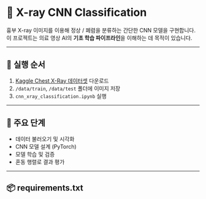 # 🩻 X-ray CNN Classification
흉부 X-ray 이미지를 이용해 정상 / 폐렴을 분류하는 간단한 CNN 모델을 구현합니다.  
이 프로젝트는 의료 영상 AI의 **기초 학습 파이프라인**을 이해하는 데 목적이 있습니다.

---

## 🚀 실행 순서
1. [Kaggle Chest X-Ray 데이터셋](https://www.kaggle.com/datasets/paultimothymooney/chest-xray-pneumonia) 다운로드  
2. `/data/train`, `/data/test` 폴더에 이미지 저장  
3. `cnn_xray_classification.ipynb` 실행

---

## 🧠 주요 단계
- 데이터 불러오기 및 시각화
- CNN 모델 설계 (PyTorch)
- 모델 학습 및 검증
- 혼동 행렬로 결과 평가

---

## 📦 requirements.txt
